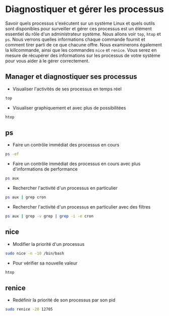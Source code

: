# Diagnostiquer et gérer les processus
Savoir quels processus s'exécutent sur un système Linux et quels outils sont disponibles pour surveiller et gérer ces processus est un élément essentiel du rôle d'un administrateur système.
Nous allons voir `top`, `htop` et `ps`. Nous verrons quelles informations chaque commande fournit et comment tirer parti de ce que chacune offre.
Nous examinerons également la killcommande, ainsi que les commandes `nice` et `renice`.
Vous serez en mesure de récupérer des informations sur les processus de votre système pour vous aider à le gérer correctement.

## Manager et diagnostiquer ses processus

- Visualiser l'activités de ses processus en temps réel

```bash
top
```

- Visualiser graphiquement et avec plus de possibilitées

```bash
htop
```

## ps

- Faire un contrôle immédiat des processus en cours

```bash
ps -ef
```

- Faire un contrôle immédiat des processus en cours avec plus d'informations de performance

```bash
ps aux
```

- Rechercher l'activité d'un processus en particulier

```bash
ps aux | grep cron
```

- Rechercher l'activité d'un processus en particulier avec des filtres

```bash
ps aux | grep -v grep | grep -i -e cron
```

## nice

- Modifier la priorité d'un processus

```bash
sudo nice -n -10 /bin/bash
```

- Pour vérifier sa nouvelle valeur

```bash
htop
```

## renice

- Redéfinir la priorité de son processus par son pid  

```bash
sudo renice -20 12705
```
